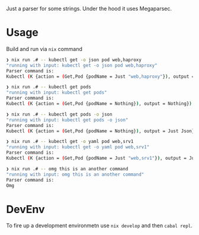 Just a parser for some strings. Under the hood it uses Megaparsec.

# Usage
Build and run via `nix` command
```sh
❯ nix run .# -- kubectl get -o json pod web,haproxy
"running with input: kubectl get -o json pod web,haproxy"
Parser command is:
Kubectl (K {action = (Get,Pod {podName = Just "web,haproxy"}), output = Just Json})

❯ nix run .# -- kubectl get pods
"running with input: kubectl get pods"
Parser command is:
Kubectl (K {action = (Get,Pod {podName = Nothing}), output = Nothing})

❯ nix run .# -- kubectl get pods -o json
"running with input: kubectl get pods -o json"
Parser command is:
Kubectl (K {action = (Get,Pod {podName = Nothing}), output = Just Json})

❯ nix run .# -- kubectl get -o yaml pod web,srv1
"running with input: kubectl get -o yaml pod web,srv1"
Parser command is:
Kubectl (K {action = (Get,Pod {podName = Just "web,srv1"}), output = Just Yaml})

❯ nix run .# -- omg this is an another command
"running with input: omg this is an another command"
Parser command is:
Omg
```

# DevEnv
To fire up a development environmetn use `nix develop` and then `cabal repl`.
